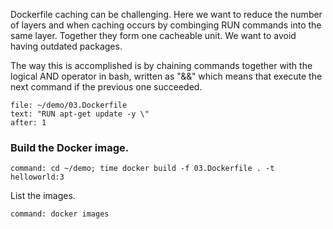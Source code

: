 Dockerfile caching can be challenging. Here we want to reduce the number of layers and when caching occurs by combinging RUN commands into the same layer. Together they form one cacheable unit. We want to avoid having outdated packages.

The way this is accomplished is by chaining commands together with the logical AND operator in bash, written as "&&" which means that execute the next command if the previous one succeeded.

```editor:select-matching-text
file: ~/demo/03.Dockerfile
text: "RUN apt-get update -y \"
after: 1
```

### Build the Docker image.

```terminal:execute
command: cd ~/demo; time docker build -f 03.Dockerfile . -t helloworld:3
```

List the images.

```terminal:execute
command: docker images
```